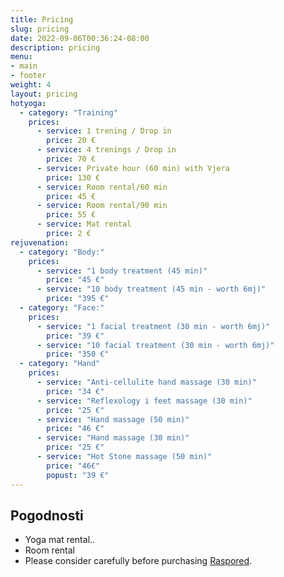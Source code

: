 ```yaml
---
title: Pricing
slug: pricing
date: 2022-09-06T00:36:24-08:00
description: pricing
menu:
- main
- footer
weight: 4
layout: pricing
hotyoga:
  - category: "Training"
    prices:
      - service: 1 trening / Drop in
        price: 20 €
      - service: 4 trenings / Drop in
        price: 70 €
      - service: Private hour (60 min) with Vjera
        price: 130 €
      - service: Room rental/60 min
        price: 45 €
      - service: Room rental/90 min
        price: 55 €
      - service: Mat rental
        price: 2 €
rejuvenation:
  - category: "Body:"
    prices:
      - service: "1 body treatment (45 min)"
        price: "45 €"
      - service: "10 body treatment (45 min - worth 6mj)"
        price: "395 €"
  - category: "Face:"
    prices:
      - service: "1 facial treatment (30 min - worth 6mj)"
        price: "39 €"
      - service: "10 facial treatment (30 min - worth 6mj)"
        price: "350 €"
  - category: "Hand"
    prices:
      - service: "Anti-cellulite hand massage (30 min)"
        price: "34 €"
      - service: "Reflexology i feet massage (30 min)"
        price: "25 €"
      - service: "Hand massage (50 min)"
        price: "46 €"
      - service: "Hand massage (30 min)"
        price: "25 €"
      - service: "Hot Stone massage (50 min)"
        price: "46€"
        popust: "39 €"
---
```


## Pogodnosti

* Yoga mat rental..
* Room rental
* Please consider carefully before purchasing [Raspored](/hot-yoga).
